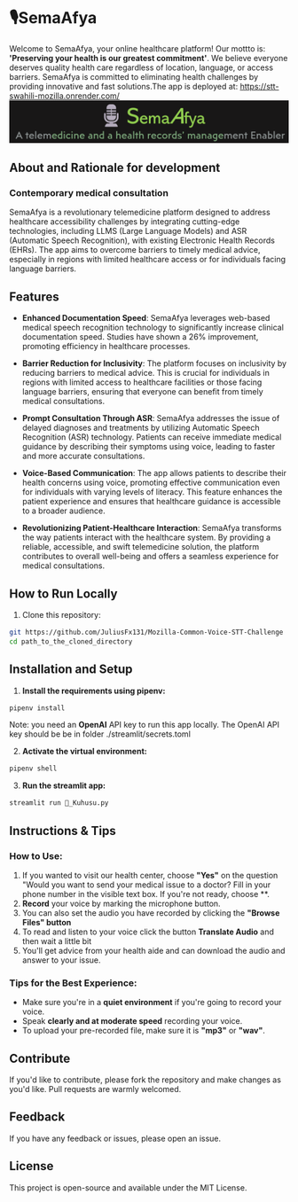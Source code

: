 # 🎙️SemaAfya 

Welcome to SemaAfya, your online healthcare platform! Our mottto is: **'Preserving your health is our greatest commitment'**. We believe everyone deserves quality health care regardless of location, language, or access barriers. SemaAfya is committed to eliminating health challenges by providing innovative and fast solutions.The app is deployed at:
https://stt-swahili-mozilla.onrender.com/
![SemaAfya Screenshot](Logo.png)  

## About and Rationale for development
### Contemporary medical consultation
SemaAfya is a revolutionary telemedicine platform designed to address healthcare accessibility challenges by integrating cutting-edge technologies, including LLMS (Large Language Models) and ASR (Automatic Speech Recognition), with existing Electronic Health Records (EHRs). The app aims to overcome barriers to timely medical advice, especially in regions with limited healthcare access or for individuals facing language barriers.


## Features

- **Enhanced Documentation Speed**: SemaAfya leverages web-based medical speech recognition technology to significantly increase clinical documentation speed. Studies have shown a 26% improvement, promoting efficiency in healthcare processes.

- **Barrier Reduction for Inclusivity**: The platform focuses on inclusivity by reducing barriers to medical advice. This is crucial for individuals in regions with limited access to healthcare facilities or those facing language barriers, ensuring that everyone can benefit from timely medical consultations.

- **Prompt Consultation Through ASR**: SemaAfya addresses the issue of delayed diagnoses and treatments by utilizing Automatic Speech Recognition (ASR) technology. Patients can receive immediate medical guidance by describing their symptoms using voice, leading to faster and more accurate consultations.

- **Voice-Based Communication**: The app allows patients to describe their health concerns using voice, promoting effective communication even for individuals with varying levels of literacy. This feature enhances the patient experience and ensures that healthcare guidance is accessible to a broader audience.

- **Revolutionizing Patient-Healthcare Interaction**: SemaAfya transforms the way patients interact with the healthcare system. By providing a reliable, accessible, and swift telemedicine solution, the platform contributes to overall well-being and offers a seamless experience for medical consultations.

## How to Run Locally

1. Clone this repository:

```bash
git https://github.com/JuliusFx131/Mozilla-Common-Voice-STT-Challenge
cd path_to_the_cloned_directory
```

## Installation and Setup

1. **Install the requirements using pipenv:**
```bash
pipenv install
```
Note: you need an **OpenAI** API key to run this app locally.
The OpenAI API key should be be in folder ./streamlit/secrets.toml

2. **Activate the virtual environment:**
```bash
pipenv shell
```
3. **Run the streamlit app:**
```bash
streamlit run 🤖_Kuhusu.py
```
## Instructions & Tips

### How to Use:

1. If you wanted to visit our health center, choose **"Yes"** on the question "Would you want to send your medical issue to a doctor? Fill in your phone number in the visible text box. If you're not ready, choose **.
2. **Record** your voice by marking the microphone button. 
2. You can also set the audio you have recorded by clicking the **"Browse Files" button**
3. To read and listen to your voice click the button **Translate Audio** and then wait a little bit 
4. You'll get advice from your health aide and can download the audio and answer to your issue. 

### Tips for the Best Experience:

- Make sure you're in a **quiet environment** if you're going to record your voice.
- Speak **clearly and at moderate speed** recording your voice.
- To upload your pre-recorded file, make sure it is **"mp3"** or **"wav"**.

## Contribute

If you'd like to contribute, please fork the repository and make changes as you'd like. Pull requests are warmly welcomed.

## Feedback

If you have any feedback or issues, please open an issue.

## License

This project is open-source and available under the MIT License.
